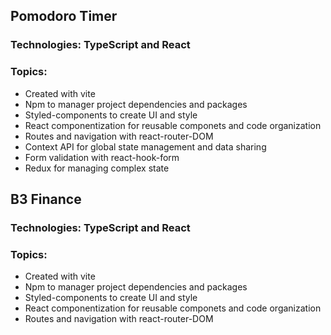 ## Pomodoro Timer 
### Technologies: TypeScript and React

### Topics:
- Created with vite
- Npm to manager project dependencies and packages
- Styled-components to create UI and style
- React componentization for reusable componets and code organization
- Routes and navigation with react-router-DOM
- Context API for global state management and data sharing
- Form validation with react-hook-form
- Redux for managing complex state

## B3 Finance 
### Technologies: TypeScript and React

### Topics:
- Created with vite
- Npm to manager project dependencies and packages
- Styled-components to create UI and style
- React componentization for reusable componets and code organization
- Routes and navigation with react-router-DOM
